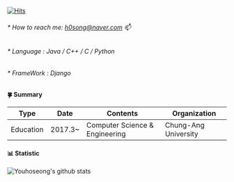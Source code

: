 [![Hits](https://hits.seeyoufarm.com/api/count/incr/badge.svg?url=https%3A%2F%2Fgithub.com%2FYouhoseong&count_bg=%233D23BE&title_bg=%23DB1A1A&icon=&icon_color=%23D10202&title=hits&edge_flat=true)](https://hits.seeyoufarm.com)

###### * How to reach me: h0song@naver.com 📫
###### * Language : Java / C++ / C / Python
###### * FrameWork : Django
<!--
**Youhoseong/Youhoseong** is a ✨ _special_ ✨ repository because its `README.md` (this file) appears on your GitHub profile.

Here are some ideas to get you started:


- 🌱 I’m currently learning ...
- 👯 I’m looking to collaborate on ...
- 🤔 I’m looking for help with ...
- 💬 Ask me about ...

- 😄 Pronouns: ...
- ⚡ Fun fact: ...
-->

#### __:four_leaf_clover: Summary__

|    Type   | Date    | Contents                       | Organization         |
|:---------:|---------|--------------------------------|----------------------|
| Education | 2017.3~ | Computer Science & Engineering | Chung-Ang University |

#### __:bar_chart: Statistic__

![Youhoseong's github stats](https://github-readme-stats.vercel.app/api?username=Youhoseong&show_icons=true)
